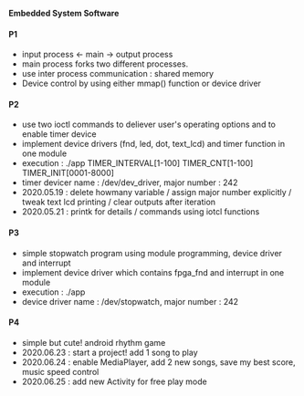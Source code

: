 **Embedded System Software**
#### P1
  - input process <- main -> output process
  - main process forks two different processes.
  - use inter process communication : shared memory
  - Device control by using either mmap() function or device driver
  
#### P2
  - use two ioctl commands to deliever user's operating options and to enable timer device
  - implement device drivers (fnd, led, dot, text_lcd) and timer function in one module
  - execution : ./app TIMER_INTERVAL[1-100] TIMER_CNT[1-100] TIMER_INIT[0001-8000]
  - timer devicer name : /dev/dev_driver, major number : 242
  - 2020.05.19 : delete howmany variable / assign major number explicitly / tweak text lcd printing / clear outputs after iteration
  - 2020.05.21 : printk for details / commands using iotcl functions
  
#### P3
  - simple stopwatch program using module programming, device driver and interrupt
  - implement device driver which contains fpga_fnd and interrupt in one module
  - execution : ./app
  - device driver name : /dev/stopwatch, major number : 242
  
#### P4
  - simple but cute! android rhythm game
  - 2020.06.23 : start a project! add 1 song to play
  - 2020.06.24 : enable MediaPlayer, add 2 new songs, save my best score, music speed control
  - 2020.06.25 : add new Activity for free play mode
